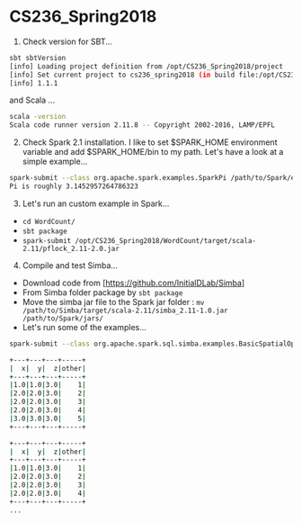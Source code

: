 # CS236_Spring2018

1. Check version for SBT...

```bash
sbt sbtVersion
[info] Loading project definition from /opt/CS236_Spring2018/project
[info] Set current project to cs236_spring2018 (in build file:/opt/CS236_Spring2018/)
[info] 1.1.1

```
and Scala ...

```bash
scala -version
Scala code runner version 2.11.8 -- Copyright 2002-2016, LAMP/EPFL
```

2. Check Spark 2.1 installation.  I like to set $SPARK_HOME environment variable and add $SPARK_HOME/bin to my path. Let's have a look at a simple example...

```bash
spark-submit --class org.apache.spark.examples.SparkPi /path/to/Spark/examples/jars/spark-examples_2.11-2.1.0.jar 
Pi is roughly 3.1452957264786323
```

3. Let's run an custom example in Spark...

  * `cd WordCount/`
  * `sbt package`
  * `spark-submit /opt/CS236_Spring2018/WordCount/target/scala-2.11/pflock_2.11-2.0.jar`

4. Compile and test Simba...

  * Download code from [https://github.com/InitialDLab/Simba]
  * From Simba folder package by `sbt package`
  * Move the simba jar file to the Spark jar folder : `mv /path/to/Simba/target/scala-2.11/simba_2.11-1.0.jar /path/to/Spark/jars/`
  * Let's run some of the examples... 
```bash
spark-submit --class org.apache.spark.sql.simba.examples.BasicSpatialOps /path/to/Simba/target/scala-2.11/simba_2.11-1.0.jar

+---+---+---+-----+
|  x|  y|  z|other|
+---+---+---+-----+
|1.0|1.0|3.0|    1|
|2.0|2.0|3.0|    2|
|2.0|2.0|3.0|    3|
|2.0|2.0|3.0|    4|
|3.0|3.0|3.0|    5|
+---+---+---+-----+

+---+---+---+-----+
|  x|  y|  z|other|
+---+---+---+-----+
|1.0|1.0|3.0|    1|
|2.0|2.0|3.0|    2|
|2.0|2.0|3.0|    3|
|2.0|2.0|3.0|    4|
+---+---+---+-----+
...

```
